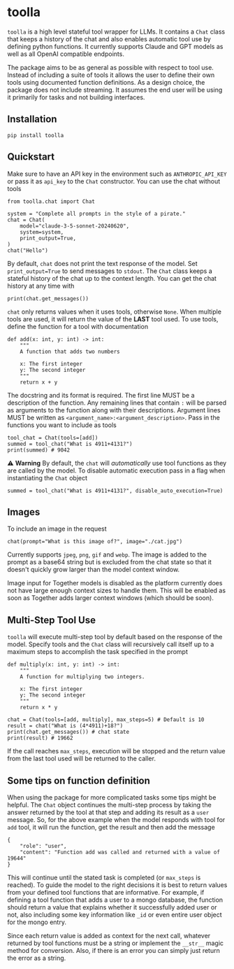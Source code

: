 # toolla

`toolla` is a high level stateful tool wrapper for LLMs.  It contains a `Chat` class that keeps a history of the chat and also enables automatic tool use by defining python functions. It currently supports Claude and GPT models as well as all OpenAI compatible endpoints.

The package aims to be as general as possible with respect to tool use.  Instead of including a suite of tools it allows the user to define their own tools using documented function definitions.  As a design choice, the package does not include streaming.  It assumes the end user will be using it primarily for tasks and not building interfaces.

## Installation
```
pip install toolla
```

## Quickstart
Make sure to have an API key in the environment such as `ANTHROPIC_API_KEY` or pass it as `api_key` to the `Chat` constructor.  You can use the chat without tools
```
from toolla.chat import Chat

system = "Complete all prompts in the style of a pirate."
chat = Chat(
    model="claude-3-5-sonnet-20240620", 
    system=system, 
    print_output=True,
)
chat("Hello")
```
By default, `chat` does not print the text response of the model.  Set `print_output=True` to send  messages to `stdout`. The `Chat` class keeps a stateful history of the chat up to the context length.  You can get the chat history at any time with
```
print(chat.get_messages())
```
`chat` only returns values when it uses tools, otherwise `None`.  When multiple tools are used, it will return the value of the <b>LAST</b> tool used. To use tools, define the function for a tool with documentation
```
def add(x: int, y: int) -> int:
    """
    A function that adds two numbers

    x: The first integer
    y: The second integer
    """
    return x + y
```
The docstring and its format is required.  The first line MUST be a description of the function.  Any remaining lines that contain `:` will be parsed as arguments to the function along with their descriptions.  Argument lines MUST be written as `<argument_name>:<argument_description>`.  Pass in the functions you want to include as tools
```
tool_chat = Chat(tools=[add])
summed = tool_chat("What is 4911+4131?")
print(summed) # 9042
```
⚠️ **Warning**
By default, the `chat` will <i>automatically</i> use tool functions as they are called by the model.  To disable automatic execution pass in a flag when instantiating the `Chat` object
```
summed = tool_chat("What is 4911+4131?", disable_auto_execution=True)
```

## Images
To include an image in the request
```
chat(prompt="What is this image of?", image="./cat.jpg")
```
Currently supports `jpeg`, `png`, `gif` and `webp`.  The image is added to the prompt as a base64 string but is excluded from the chat state so that it doesn't quickly grow larger than the model context window.  

Image input for Together models is disabled as the platform currently does not have large enough context sizes to handle them.  This will be enabled as soon as Together adds larger context windows (which should be soon).

## Multi-Step Tool Use
`toolla` will execute multi-step tool by default based on the response of the model.  Specify tools and the `Chat` class will recursively call itself up to a maximum steps to accomplish the task specified in the prompt
```
def multiply(x: int, y: int) -> int:
    """
    A function for multiplying two integers.

    x: The first integer
    y: The second integer
    """
    return x * y

chat = Chat(tools=[add, multiply], max_steps=5) # Default is 10
result = chat("What is (4*4911)+18?")
print(chat.get_messages()) # chat state
print(result) # 19662
```
If the call reaches `max_steps`, execution will be stopped and the return value from the last tool used will be returned to the caller.

## Some tips on function definition
When using the package for more complicated tasks some tips might be helpful.  The `Chat` object continues the multi-step process by taking the answer returned by the tool at that step and adding its result as a `user` message.  So, for the above example when the model responds with tool for `add` tool, it will run the function, get the result and then add the message
```
{
    "role": "user",
    "content": "Function add was called and returned with a value of 19644"
}
```
This will continue until the stated task is completed (or `max_steps` is reached).  To guide the model to the right decisions it is best to return values from your defined tool functions that are informative.  For example, if defining a tool function that adds a user to a mongo database, the function should return a value that explains whether it successfully added user or not, also including some key information like `_id` or even entire user object for the mongo entry.

Since each return value is added as context for the next call, whatever returned by tool functions must be a string or implement the `__str__` magic method for conversion.  Also, if there is an error you can simply just return the error as a string.
